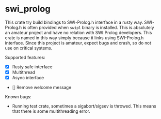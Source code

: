 # swi_prolog

This crate try build bindings to SWI-Prolog.h interface in a rusty way.
SWI-Prolog.h is often provided when `swipl` binary is installed.
This is absolutely an amateur project and have no relation with SWI Prolog developers.
This crate is named in this way simply because it links using SWI-Prolog.h interface.
Since this project is amateur, expect bugs and crash, so do not use on critical systems.


Supported features:
- [X] Rusty safe interface
- [X] Multithread
- [X] Async interface
- [] Remove welcome message

Known bugs:
- Running test crate, sometimes a sigabort/sigsev is throwed. This means that there is some multithreading error.


